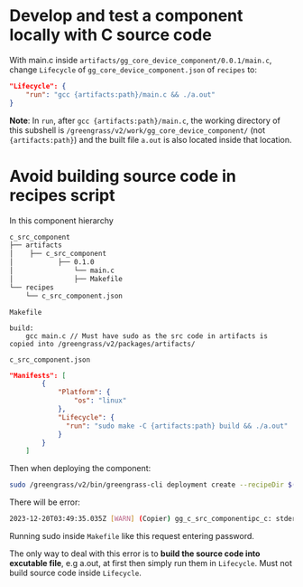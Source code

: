 # Develop and test a component locally with C source code

With main.c inside ``artifacts/gg_core_device_component/0.0.1/main.c``, change ``Lifecycle`` of ``gg_core_device_component.json`` of ``recipes`` to:

```json
"Lifecycle": {
    "run": "gcc {artifacts:path}/main.c && ./a.out"
}
```
**Note**: In ``run``, after ``gcc {artifacts:path}/main.c``, the working directory of this subshell is ``/greengrass/v2/work/gg_core_device_component/`` (not ``{artifacts:path}``) and the built file ``a.out`` is also located inside that location.
# Avoid building source code in recipes script

In this component hierarchy

```Makefile
c_src_component
├── artifacts
│    ├── c_src_component
│           ├── 0.1.0
│               └── main.c
│               ├── Makefile
└── recipes
    └── c_src_component.json
```
``Makefile``
```make
build:
    gcc main.c // Must have sudo as the src code in artifacts is copied into /greengrass/v2/packages/artifacts/
```

``c_src_component.json``

```json
"Manifests": [
        {
            "Platform": {
                "os": "linux"
            },
            "Lifecycle": {
              "run": "sudo make -C {artifacts:path} build && ./a.out"
            }
        }
    ]
```

Then when deploying the component:

```sh
sudo /greengrass/v2/bin/greengrass-cli deployment create --recipeDir $(pwd)/recipes --artifactDir $(pwd)/artifacts --merge "c_src_component=0.1.0"
```
There will be error:
```sh
2023-12-20T03:49:35.035Z [WARN] (Copier) gg_c_src_componentipc_c: stderr. sudo: a terminal is required to read the password; either use the -S option to read from standard input or configure an askpass helper. {scriptName=services.c_src_component.lifecycle.run, serviceName=c_src_component, currentState=RUNNING}
```
Running sudo inside ``Makefile`` like this request entering password.

The only way to deal with this error is to **build the source code into excutable file**, e.g a.out, at first then simply run them in ``Lifecycle``. Must not build source code inside ``Lifecycle``.
